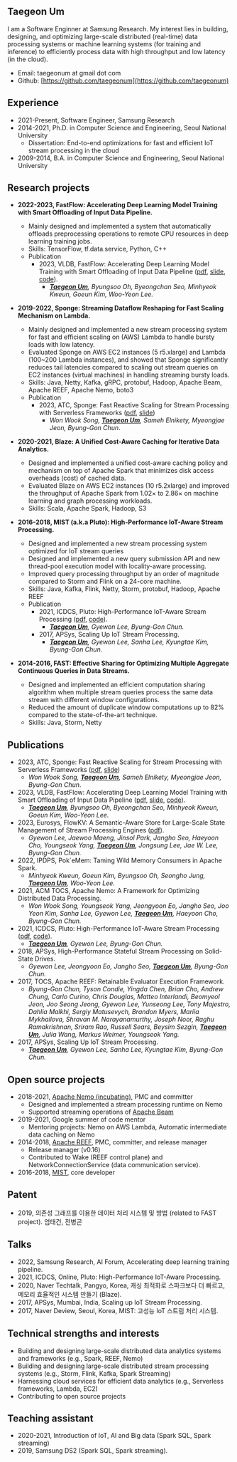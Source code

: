 
## Taegeon Um

I am a Software Enginner at Samsung Research. 
My interest lies in building, designing, and optimizing large-scale distributed (real-time) data processing systems or machine learning systems (for training and inference) to efficiently process data with high throughput and low latency (in the cloud).


  - Email: taegeonum at gmail dot com
  - Github: [https://github.com/taegeonum](https://github.com/taegeonum)



## Experience 
  - 2021-Present, Software Engineer, Samsung Research
  - 2014-2021, Ph.D. in Computer Science and Engineering, Seoul National University
    - Dissertation: End-to-end optimizations for fast and efficient IoT stream processing in the cloud
  - 2009-2014, B.A. in Computer Science and Engineering, Seoul National University 


## Research projects

  - **2022-2023, FastFlow: Accelerating Deep Learning Model Training with Smart Offloading of Input Data Pipeline.**
    - Mainly designed and implemented a system that automatically offloads preprocessing operations to remote CPU resources in deep learning training jobs. 
    - Skills: TensorFlow, tf.data.service, Python, C++
    - Publication
      - 2023, VLDB, FastFlow: Accelerating Deep Learning Model Training with Smart Offloading of Input Data Pipeline ([pdf](https://www.vldb.org/pvldb/vol16/p1086-um.pdf), [slide](https://github.com/taegeonum/taegeonum.github.io/tree/main/slides/2023_vldb_fastflow.pdf), [code](https://github.com/SamsungLabs/FastFlow)). 
        - _**<U>Taegeon Um</U>**, Byungsoo Oh, Byeongchan Seo, Minhyeok Kweun, Goeun Kim, Woo-Yeon Lee._ 


  - **2019-2022, Sponge: Streaming Dataflow Reshaping for Fast Scaling Mechanism on Lambda.**
    - Mainly designed and implemented a new stream processing system for fast and efficient scaling on (AWS) Lambda to handle bursty loads with low latency. 
    - Evaluated Sponge on AWS EC2 instances (5 r5.xlarge) and Lambda (100~200 Lambda instances), and showed that Sponge significantly reduces tail latencies compared to scaling out stream queries on EC2 instances (virtual machines) in handling streaming bursty loads. 
    - Skills: Java, Netty, Kafka, gRPC, protobuf, Hadoop, Apache Beam, Apache REEF, Apache Nemo, boto3
    - Publication
      - 2023, ATC, Sponge: Fast Reactive Scaling for Stream Processing with Serverless Frameworks ([pdf](https://www.usenix.org/system/files/atc23-song.pdf), [slide](https://www.usenix.org/system/files/atc23_slides_song.pdf))
        - _Won Wook Song, **<U>Taegeon Um</U>**, Sameh Elnikety, Myeongjae Jeon, Byung-Gon Chun_. 


  - **2020-2021, Blaze: A Unified Cost-Aware Caching for Iterative Data Analytics.**
    - Designed and implemented a unified cost-aware caching policy and mechanism on top of Apache Spark that minimizes disk access overheads (cost) of cached data.
    - Evaluated Blaze on AWS EC2 instances (10 r5.2xlarge) and improved the throughput of Apache Spark from 1.02× to 2.86× on machine learning and graph processing workloads.
    - Skills: Scala, Apache Spark, Hadoop, S3


  - **2016-2018, MIST (a.k.a Pluto): High-Performance IoT-Aware Stream Processing.**
    - Designed and implemented a new stream processing system optimized for IoT stream queries
    - Designed and implemented a new query submission API and new thread-pool execution model with locality-aware processing.
    - Improved query processing throughput by an order of magnitude compared to Storm and Flink on a 24-core machine.
    - Skills: Java, Kafka, Flink, Netty, Storm, protobuf, Hadoop, Apache REEF
    - Publication
      - 2021, ICDCS, Pluto: High-Performance IoT-Aware Stream Processing ([pdf](https://ieeexplore.ieee.org/document/9546413), [code](https://github.com/taegeonum/mist)).
        - _**<U>Taegeon Um</U>**, Gyewon Lee, Byung-Gon Chun._
      - 2017, APSys, Scaling Up IoT Stream Processing.
        - _**<U>Taegeon Um</U>**, Gyewon Lee, Sanha Lee, Kyungtae Kim, Byung-Gon Chun._ 



  - **2014-2016, FAST: Effective Sharing for Optimizing Multiple Aggregate Continuous Queries in Data Streams.**
    - Designed and implemented an efficient computation sharing algorithm when multiple stream queries process the same data stream with different window configurations.
    - Reduced the amount of duplicate window computations up to 82% compared to the state-of-the-art technique.
    - Skills: Java, Storm, Netty



## Publications
  - 2023, ATC, Sponge: Fast Reactive Scaling for Stream Processing with Serverless Frameworks ([pdf](https://www.usenix.org/system/files/atc23-song.pdf), [slide](https://www.usenix.org/system/files/atc23_slides_song.pdf))
     - _Won Wook Song, **<U>Taegeon Um</U>**, Sameh Elnikety, Myeongjae Jeon, Byung-Gon Chun_. 
  - 2023, VLDB, FastFlow: Accelerating Deep Learning Model Training with Smart Offloading of Input Data Pipeline ([pdf](https://www.vldb.org/pvldb/vol16/p1086-um.pdf), [slide](https://github.com/taegeonum/taegeonum.github.io/tree/main/slides/2023_vldb_fastflow.pdf), [code](https://github.com/SamsungLabs/FastFlow)). 
     - _**<U>Taegeon Um</U>**, Byungsoo Oh, Byeongchan Seo, Minhyeok Kweun, Goeun Kim, Woo-Yeon Lee._ 
  - 2023, Eurosys, FlowKV: A Semantic-Aware Store for Large-Scale State Management of Stream Processing Engines ([pdf](https://dl.acm.org/doi/abs/10.1145/3552326.3567493)).
     - _Gyewon Lee, Jaewoo Maeng, Jinsol Park, Jangho Seo, Haeyoon Cho, Youngseok Yang, **<U>Taegeon Um</U>**, Jongsung Lee, Jae W. Lee, Byung-Gon Chun._ 
  - 2022, IPDPS, Pok´eMem: Taming Wild Memory Consumers in Apache Spark. 
     - _Minhyeok Kweun, Goeun Kim, Byungsoo Oh, Seongho Jung, **<U>Taegeon Um</U>**, Woo-Yeon Lee._ 
  - 2021, ACM TOCS, Apache Nemo: A Framework for Optimizing Distributed Data Processing.
     - _Won Wook Song, Youngseok Yang, Jeongyoon Eo, Jangho Seo, Joo Yeon Kim, Sanha Lee, Gyewon Lee, **<U>Taegeon Um</U>**, Haeyoon Cho, Byung-Gon Chun._   
  - 2021, ICDCS, Pluto: High-Performance IoT-Aware Stream Processing ([pdf](https://ieeexplore.ieee.org/document/9546413), [code](https://github.com/taegeonum/mist)).
     - _**<U>Taegeon Um</U>**, Gyewon Lee, Byung-Gon Chun._
  - 2018, APSys, High-Performance Stateful Stream Processing on Solid-State Drives.
     - _Gyewon Lee, Jeongyoon Eo, Jangho Seo, **<U>Taegeon Um</U>**, Byung-Gon Chun._  
  - 2017, TOCS, Apache REEF: Retainable Evaluator Execution Framework.
     - _Byung-Gon Chun, Tyson Condie, Yingda Chen, Brian Cho, Andrew Chung, Carlo Curino, Chris Douglas, Matteo Interlandi, Beomyeol Jeon, Joo Seong Jeong, Gyewon Lee, Yunseong Lee, Tony Majestro, Dahlia Malkhi, Sergiy Matusevych, Brandon Myers, Mariia Mykhailova, Shravan M. Narayanamurthy, Joseph Noor, Raghu Ramakrishnan, Sriram Rao, Russell Sears, Beysim Sezgin, **<U>Taegeon Um</U>**, Julia Wang, Markus Weimer, Youngseok Yang._ 
  - 2017, APSys, Scaling Up IoT Stream Processing.
     - _**<U>Taegeon Um</U>**, Gyewon Lee, Sanha Lee, Kyungtae Kim, Byung-Gon Chun._ 



## Open source projects
  - 2018-2021, [Apache Nemo (incubating)](https://github.com/apache/incubator-nemo), PMC and committer
    - Designed and implemented a stream processing runtime on Nemo
    - Supported streaming operations of [Apache Beam](https://beam.apache.org/)
  - 2019-2021, Google summer of code mentor 
    - Mentoring projects: Nemo on AWS Lambda, Automatic intermediate data caching on Nemo
  - 2014-2018, [Apache REEF](https://github.com/apache/reef), PMC, committer, and release manager
    - Release manager (v0.16)
    - Contributed to Wake (REEF control plane) and NetworkConnectionService (data communication service).
  - 2016-2018, [MIST](https://github.com/snuspl/mist), core developer


## Patent
  - 2019, 의존성 그래프를 이용한 데이터 처리 시스템 및 방법 (related to FAST project). 엄태건, 전병곤



## Talks 
  - 2022, Samsung Research, AI Forum, Accelerating deep learning training pipeline.
  - 2021, ICDCS, Online, Pluto: High-Performance IoT-Aware Processing.
  - 2020, Naver Techtalk, Pangyo, Korea, 캐싱 최적화로 스파크보다 더 빠르고, 메모리 효율적인 시스템 만들기 (Blaze).
  - 2017, APSys, Mumbai, India, Scaling up IoT Stream Processing.
  - 2017, Naver Deview, Seoul, Korea, MIST: 고성능 IoT 스트림 처리 시스템. 


## Technical strengths and interests 
  - Building and designing large-scale distributed data analytics systems and frameworks (e.g., Spark, REEF, Nemo)
  - Building and designing large-scale distributed stream processing systems (e.g., Storm, Flink, Kafka, Spark Streaming)
  - Harnessing cloud services for efficient data analytics (e.g., Serverless frameworks, Lambda, EC2)
  - Contributing to open source projects


## Teaching assistant 
  - 2020-2021, Introduction of IoT, AI and Big data (Spark SQL, Spark streaming)
  - 2019, Samsung DS2 (Spark SQL, Spark streaming).

